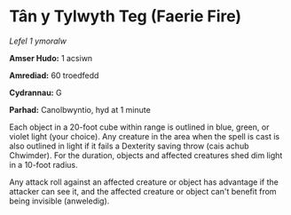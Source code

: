 # Tân y Tylwyth Teg (Faerie Fire)

*Lefel 1 ymoralw*

**Amser Hudo:** 1 acsiwn

**Amrediad:** 60 troedfedd

**Cydrannau:** G

**Parhad:** Canolbwyntio, hyd at 1 minute

Each object in a 20-foot cube within range is outlined in blue, green, or violet light (your choice). Any creature in the area when the spell is cast is also outlined in light if it fails a Dexterity saving throw (cais achub Chwimder). For the duration, objects and affected creatures shed dim light in a 10-foot radius.

Any attack roll against an affected creature or object has advantage if the attacker can see it, and the affected creature or object can't benefit from being invisible (anweledig).